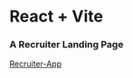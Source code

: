 # React + Vite

<h3> A Recruiter Landing Page </h3>

<a href = "https://novarecruiterpage.netlify.app/"> Recruiter-App </a>  